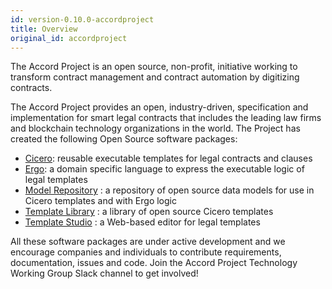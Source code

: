 ```yaml
---
id: version-0.10.0-accordproject
title: Overview
original_id: accordproject
---
```


The Accord Project is an open source, non-profit, initiative working to transform contract management and contract automation by digitizing contracts. 

The Accord Project provides an open, industry-driven, specification and implementation for smart legal contracts that includes the leading law firms and blockchain technology organizations in the world. The Project has created the following Open Source software packages:
- [Cicero](cicero.md): reusable executable templates for legal contracts and clauses
- [Ergo](ergo.md): a domain specific language to express the executable logic of legal templates
- [Model Repository](model-repository.md) : a repository of open source data models for use in Cicero templates and with Ergo logic
- [Template Library](template-library.md) : a library of open source Cicero templates
- [Template Studio](template-studio.md) : a Web-based editor for legal templates

All these software packages are under active development and we encourage companies and individuals to contribute requirements, documentation, issues and code. Join the Accord Project Technology Working Group Slack channel to get involved!
